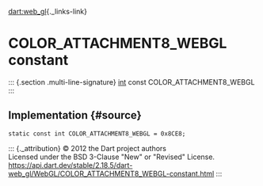 [dart:web\_gl](../../dart-web_gl/dart-web_gl-library){._links-link}

COLOR\_ATTACHMENT8\_WEBGL constant
==================================

::: {.section .multi-line-signature}
[int](../../dart-core/int-class) const COLOR\_ATTACHMENT8\_WEBGL
:::

Implementation {#source}
--------------

``` {.language-dart data-language="dart"}
static const int COLOR_ATTACHMENT8_WEBGL = 0x8CE8;
```

::: {._attribution}
© 2012 the Dart project authors\
Licensed under the BSD 3-Clause \"New\" or \"Revised\" License.\
<https://api.dart.dev/stable/2.18.5/dart-web_gl/WebGL/COLOR_ATTACHMENT8_WEBGL-constant.html>
:::
